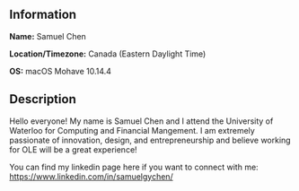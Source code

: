 ## Information
**Name:** Samuel Chen

**Location/Timezone:** Canada (Eastern Daylight Time)


**OS:** macOS Mohave 10.14.4

## Description
Hello everyone! My name is Samuel Chen and I attend the University of Waterloo for Computing and Financial Mangement. 
I am extremely passionate of innovation, design, and entrepreneurship and believe working for OLE will be a great experience!

You can find my linkedin page here if you want to connect with me: https://www.linkedin.com/in/samuelgychen/

